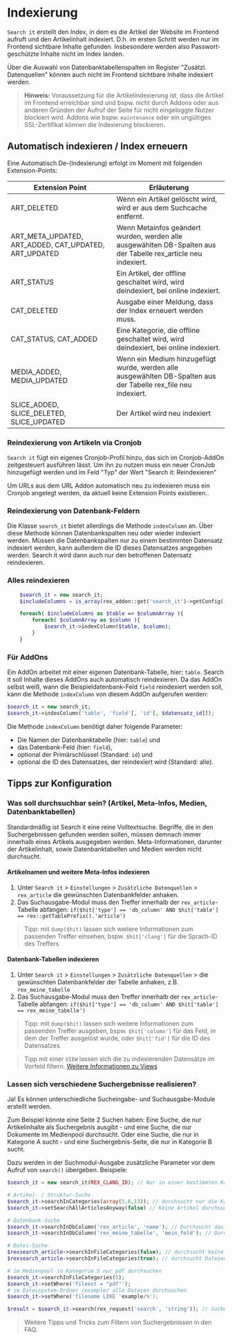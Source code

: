 # Indexierung

`Search it` erstellt den Index, in dem es die Artikel der Website im Frontend aufruft und den Artikelinhalt indexiert.
D.h. im ersten Schritt werden nur im Frontend sichtbare Inhalte gefunden. Insbesondere werden also Passwort-geschützte Inhalte nicht im Index landen.

Über die Auswahl von Datenbanktabellenspalten im Register "Zusätzl. Datenquellen" können auch nicht im Frontend sichtbare Inhalte indexiert werden.

> **Hinweis:** Voraussetzung für die Artikelindexierung ist, dass die Artikel im Frontend erreichbar sind und bspw. nicht durch Addons oder aus anderen Gründen der Aufruf der Seite für nicht eingeloggte Nutzer blockiert wird. Addons wie bspw. `maintenance` oder ein ungültiges SSL-Zertifikat können die Indexierung blockieren.

## Automatisch indexieren / Index erneuern

Eine Automatisch De-(Indexierung) erfolgt im Moment mit folgenden Extension-Points:

Extension Point | Erläuterung
------ | ------
ART_DELETED|Wenn ein Artikel gelöscht wird, wird er aus dem Suchcache entfernt.
ART_META_UPDATED, ART_ADDED, CAT_UPDATED, ART_UPDATED|Wenn Metainfos geändert wurden, werden alle ausgewählten DB-Spalten aus der Tabelle rex_article neu indexiert.
ART_STATUS| Ein Artikel, der offline geschaltet wird, wird deindexiert, bei online indexiert.
CAT_DELETED| Ausgabe einer Meldung, dass der Index erneuert werden muss.
CAT_STATUS, CAT_ADDED| Eine Kategorie, die offline geschaltet wird, wird deindexiert, bei online indexiert.
MEDIA_ADDED, MEDIA_UPDATED|Wenn ein Medium hinzugefügt wurde, werden alle ausgewählten DB-Spalten aus der Tabelle rex_file neu indexiert.
SLICE_ADDED, SLICE_DELETED, SLICE_UPDATED|Der Artikel wird neu indexiert


### Reindexierung von Artikeln via Cronjob

`Search it` fügt ein eigenes Cronjob-Profil hinzu, das sich im Cronjob-AddOn zeitgesteuert ausführen lässt. Um ihn zu nutzen muss ein neuer CronJob hinzugefügt werden und im Feld "Typ" der Wert "Search it: Reindexieren"

Um URLs aus dem URL Addon automatisch neu zu indexieren muss ein Cronjob angelegt werden, da aktuell keine Extension Points existieren..

### Reindexierung von Datenbank-Feldern

Die Klasse `search_it` bietet allerdings die Methode `indexColumn` an. Über diese Methode können Datenbankspalten neu oder wieder indexiert werden. Müssen die Datenbankspalten nur zu einem bestimmten Datensatz indexiert werden, kann außerdem die ID dieses Datensatzes angegeben werden. Search it wird dann auch nur den betroffenen Datensatz reindexieren.

### Alles reindexieren

```php
    $search_it = new search_it;
    $includeColumns = is_array(rex_addon::get('search_it')->getConfig('include')) ? rex_addon::get('search_it')->getConfig('include') : array();

    foreach( $includeColumns as $table => $columnArray ){
        foreach( $columnArray as $column ){
            $search_it->indexColumn($table, $column);
        }
    }
```

### Für AddOns

Ein AddOn arbeitet mit einer eigenen Datenbank-Tabelle, hier: `table`. Search it soll Inhalte dieses AddOns auch automatisch reindexieren. Da das AddOn selbst weiß, wann die Beispieldatenbank-Feld `field` reindexiert werden soll, kann die Methode `indexColumn` von diesem AddOn aufgerufen werden:

```php
$search_it = new search_it;
$search_it->indexColumn('table', 'field'[, 'id'[, $datensatz_id]]);
```

Die Methode `indexColumn` benötigt daher folgende Parameter:

* Die Namen der Datenbanktabelle (hier: `table`) und
* das Datenbank-Feld (hier: `field`),
* optional der Primärschlüssel (Standard: `id`) und
* optional die ID des Datensatzes, der reindexiert wird (Standard: alle).

## Tipps zur Konfiguration

### Was soll durchsuchbar sein? (Artikel, Meta-Infos, Medien, Datenbanktabellen)

Standardmäßig ist Search it eine reine Volltextsuche. Begriffe, die in den Suchergebnissen gefunden werden sollen, müssen demnach immer innerhalb eines Artikels ausgegeben werden. Meta-Informationen, darunter der Artikelinhalt, sowie Datenbanktabellen und Medien werden nicht durchsucht.

#### Artikelnamen und weitere Meta-Infos indexieren

1. Unter `Search it` > `Einstellungen` > `Zusätzliche Datenquellen` > `rex_article` die gewünschten Datenbankfelder anhaken.
2. Das Suchausgabe-Modul muss den Treffer innerhalb der `rex_article`-Tabelle abfangen: `if($hit['type'] == 'db_column' AND $hit['table'] == rex::getTablePrefix().'article')`

> Tipp: mit `dump($hit)` lassen sich weitere Informationen zum passenden Treffer einsehen, bspw. `$hit['clang']` für die Sprach-ID des Treffers

#### Datenbank-Tabellen indexieren

1. Unter `Search it` > `Einstellungen` > `Zusätzliche Datenquellen` > die gewünschten Datenbankfelder der Tabelle anhaken, z.B. `rex_meine_tabelle`
2. Das Suchausgabe-Modul muss den Treffer innerhalb der `rex_article`-Tabelle abfangen: `if($hit['type'] == 'db_column' AND $hit['table'] == rex_meine_tabelle')`

> Tipp: mit `dump($hit)` lassen sich weitere Informationen zum passenden Treffer ausgeben, bspw. `$hit['column']` für das Feld, in dem der Treffer ausgelöst wurde, oder `$hit['fid']` für die ID des Datensatzes.

> Tipp mit einer `VIEW` lassen sich die zu indexierenden Datensätze im Vorfeld filtern. [Weitere Informationen zu Views](https://de.wikibooks.org/wiki/Einf%C3%BChrung_in_SQL:_Erstellen_von_Views)

### Lassen sich verschiedene Suchergebnisse realisieren?

Ja! Es können unterschiedliche Sucheingabe- und Suchausgabe-Module erstellt werden.

Zum Beispiel könnte eine Seite 2 Suchen haben: Eine Suche, die nur Artikelinhalte als Suchergebnis ausgibt - und eine Suche, die nur Dokumente im Medienpool durchsucht. Oder eine Suche, die nur in Kategorie A sucht - und eine Suchergebnis-Seite, die nur in Kategorie B sucht.

Dazu werden in der Suchmodul-Ausgabe zusätzliche Parameter vor dem Aufruf von `search()` übergeben. Beispiele:

```php
$search_it = new search_it(REX_CLANG_ID); // Nur in einer bestimmten Kategorie suchen

# Artikel- / Struktur-Suche
$search_it->searchInCategories(array(5,6,13)); // durchsucht nur die Kategorien 5, 6 und 13, oder
$search_it->setSearchAllArticlesAnyway(false) // Keine Artikel durchsuchen
```

```php
# Datenbank-Suche
$search_it->searchInDbColumn('rex_article', 'name'); // Durchsucht das Meta-Info-Feld "name" (dieses muss in den Search it-Einstellungen unter "Zusätzliche Datenquellen" markiert sein!)
$search_it->searchInDbColumn('rex_meine_tabelle', 'mein_feld'); // Durchsucht das Feld "mein_feld" (dieses muss in den Search it-Einstellungen unter "Zusätzliche Datenquellen" markiert sein!)
```

```php
# Datei-Suche
$rexsearch_article->searchInFileCategories(false); // durchsucht keine Dateien
$rexsearch_article->searchInFileCategories(true); // durchsucht Dateien
```

```php
# im Medienpool in Kategorie 5 nur pdf durchsuchen
$search_it->searchInFileCategories(5);
$search_it->setWhere('fileext = "pdf"');
# im Dateisystem-Ordner /example/ alle Dateien durchsuchen
$search_it->setWhere('filename LIKE 'example/%');
```

```php
$result = $search_it->search(rex_request('search', 'string')); // Suche ausführen.
```


> Weitere Tipps und Tricks zum Filtern von Suchergebnissen in den FAQ.
